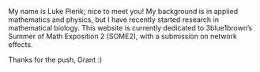 
My name is Luke Pierik; nice to meet you! My background is in applied mathematics and physics, but I have recently started research in mathematical biology.
This website is currently dedicated to 3blue1brown’s Summer of Math Exposition 2 (SOME2), with a submission on network effects.

Thanks for the push, Grant :)
